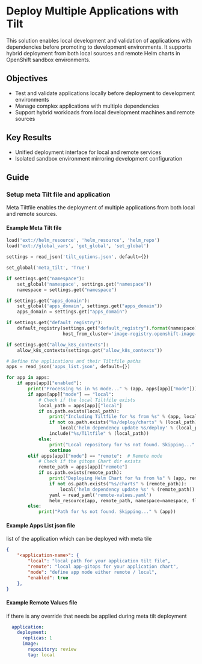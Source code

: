 # Deploy Multiple Applications with Tilt

This solution enables local development and validation of applications with dependencies before promoting to development environments. It supports hybrid deployment from both local sources and remote Helm charts in OpenShift sandbox environments.

## Objectives

- Test and validate applications locally before deployment to development environments
- Manage complex applications with multiple dependencies
- Support hybrid workloads from local development machines and remote sources

## Key Results

- Unified deployment interface for local and remote services
- Isolated sandbox environment mirroring development configuration

## Guide

### Setup meta Tilt file and application

Meta Tiltfile enables the deployment of multiple applications from both local and remote sources.

#### Example Meta Tilt file

```py
load('ext://helm_resource', 'helm_resource', 'helm_repo')
load('ext://global_vars', 'get_global', 'set_global')

settings = read_json('tilt_options.json', default={})

set_global('meta_tilt', 'True')

if settings.get("namespace"):
    set_global('namespace', settings.get("namespace"))
    namespace = settings.get("namespace")

if settings.get("apps_domain"):
    set_global('apps_domain', settings.get("apps_domain"))
    apps_domain = settings.get("apps_domain")

if settings.get("default_registry"):
    default_registry(settings.get("default_registry").format(namespace), 
                     host_from_cluster='image-registry.openshift-image-registry.svc:5000/{}'.format(namespace))

if settings.get("allow_k8s_contexts"):
    allow_k8s_contexts(settings.get("allow_k8s_contexts"))

# Define the applications and their Tiltfile paths
apps = read_json('apps_list.json', default={})

for app in apps:
    if apps[app]["enabled"]:
        print("Processing %s in %s mode..." % (app, apps[app]["mode"]))
        if apps[app]["mode"] == "local":
            # Check if the local Tiltfile exists
            local_path = apps[app]["local"]
            if os.path.exists(local_path):
                print("Including Tiltfile for %s from %s" % (app, local_path))
                if not os.path.exists("%s/deploy/charts" % (local_path)):
                    local('helm dependency update %s/deploy' % (local_path))
                include("%s/Tiltfile" % (local_path))
            else:
                print("Local repository for %s not found. Skipping..." % (app))
                continue
        elif apps[app]["mode"] == "remote":  # Remote mode
            # Check if the gitops Chart dir exists
            remote_path = apps[app]["remote"]
            if os.path.exists(remote_path):
                print("Deploying Helm Chart for %s from %s" % (app, remote_path))
                if not os.path.exists("%s/charts" % (remote_path)):
                    local('helm dependency update %s' % (remote_path))
                yaml = read_yaml('remote-values.yaml')
                helm_resource(app, remote_path, namespace=namespace, flags=['--set-json=%s=%s' %(app,yaml)])
        else:
            print("Path for %s not found. Skipping..." % (app))
```

#### Example Apps List json file

list of the application which can be deployed with meta tile

```json
{
    "<application-name>": {
        "local": "local path for your application tilt file",
        "remote": "local app-gitops for your application chart",
        "mode": "define app mode either remote / local",
        "enabled": true
    },
}
```

#### Example  Remote Values file

if there is any override that needs be applied during meta tilt deployment

```yaml
  application:
    deployment:
      replicas: 1
      image:
        repository: review
        tag: local
```

